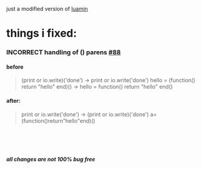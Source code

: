 just a modified version of [luamin](https://github.com/mathiasbynens/luamin/issues/88)

# things i fixed:

### INCORRECT handling of () parens [#88](https://github.com/mathiasbynens/luamin/issues/88)
#### before
> (print or io.write)('done') -> print or io.write('done')
>  hello = (function() return "hello" end)() -> hello = function() return "hello" end()

#### after:
> print or io.write('done') -> (print or io.write)('done')
> a=(function()return"hello"end)()

<br><br><br>

##### all changes are not 100% bug free